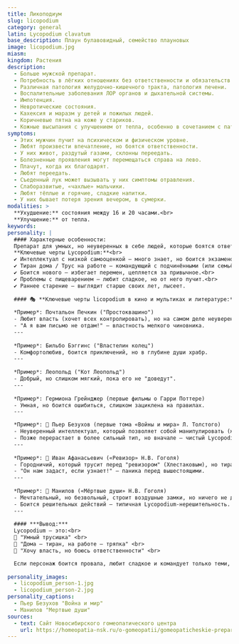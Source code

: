 ```yaml
---
title: Ликоподиум
slug: licopodium
category: general
latin: Lycopodium clavatum
base_description: Плаун булавовидный, семейство плауновых
image: licopodium.jpg
miasm:
kingdom: Растения
description:
  - Больше мужской препарат.
  - Потребность в лёгких отношениях без ответственности и обязательств. Любят казаться теми, кем не являются. Им недостаёт основательности, настоящей силы, они плохо переносят возражения, робеют под психологическим давлением. Такие мужчины часто заканчивают жизнь в домах для престарелых, прожив жизнь в отношениях без обязательств.
  - Различная патология желудочно-кишечного тракта, патология печени.
  - Воспалительные заболевания ЛОР органов и дыхательной системы.
  - Импотенция.
  - Невротические состояния.
  - Кахексия и маразм у детей и пожилых людей.
  - Коричневые пятна на коже у стариков.
  - Кожные высыпания с улучшением от тепла, особенно в сочетанием с патологией желудочно-кишечного тракта.
symptoms:
  - Этих мужчин пучит на психическом и физическом уровне. 
  - Любят произвести впечатление, но боятся ответственности. 
  - У них живот, раздутый газами, склонны переедать. 
  - Болезненные проявления могут перемещаться справа на лево.
  - Плачут, когда их благодарят.
  - Любят переедать.
  - Cъеденный лук может вызывать у них симптомы отравления.
  - Слаборазвитые, «чахлые» мальчики.
  - Любят тёплые и горячие, сладкие напитки.
  - У них бывает потеря зрения вечером, в сумерки.
modalities: >
  **Ухудшение:** состояния между 16 и 20 часами.<br>
  **Улучшение:** от тепла.
keywords:
personality: |
  #### Характерные особенности:
  Препарат для умных, но неуверенных в себе людей, которые боятся ответственности, страдают от страха провала, но при этом властны со слабыми и робки с сильными.<br>
  **Ключевые черты Lycopodium:**<br>
  ✔ Интеллектуал с низкой самооценкой – много знает, но боится экзаменов, публичных выступлений.<br>
  ✔ Тиран дома / Трус на работе – командующий с подчинёнными (или семьёй), но робкий перед начальством.<br>
  ✔ Боится нового – избегает перемен, цепляется за привычное.<br>
  ✔ Проблемы с пищеварением – любит сладкое, но от него пучит.<br>
  ✔ Раннее старение – выглядит старше своих лет, лысеет.
  
  #### 🎭 **Ключевые черты licopodium в кино и мультиках и литературе:**
  
  *Пример*: Почтальон Печкин ("Простоквашино")
  - Любит власть (хочет всех контролировать), но на самом деле неуверен.
  - "А я вам письмо не отдам!" – властность мелкого чиновника.
  ---
  
  *Пример*: Бильбо Бэггинс ("Властелин колец")
  - Комфортолюбив, боится приключений, но в глубине души храбр.
  ---
  
  *Пример*: Леопольд ("Кот Леопольд")
  - Добрый, но слишком мягкий, пока его не "доведут".
  ---
  
  *Пример*: Гермиона Грейнджер (первые фильмы о Гарри Поттере)
  - Умная, но боится ошибиться, слишком зациклена на правилах.
  ---

  *Пример*: 📖 Пьер Безухов (первые тома «Войны и мира» Л. Толстого)
  - Неуверенный интеллектуал, который позволяет собой манипулировать (женитьба на Элен).
  - Позже перерастает в более сильный тип, но вначале – чистый Lycopodium.
  ---
  
  *Пример*: 📖 Иван Афанасьевич («Ревизор» Н.В. Гоголя)
  - Городничий, который трусит перед "ревизором" (Хлестаковым), но тиранит подчинённых.
  - "Он нам задаст, если узнает!" – паника перед вышестоящими.
  ---
  
  *Пример*: 📖 Манилов («Мёртвые души» Н.В. Гоголя)
  - Мечтательный, но безвольный, строит воздушные замки, но ничего не делает.
  - Боится решительных действий – типичная Lycopodium-нерешительность.
  ---
  
  #### ***Вывод:***
  Lycopodium – это:<br>
  🔹 "Умный трусишка" <br>
  🔹 "Дома – тиран, на работе – тряпка" <br>
  🔹 "Хочу власть, но боюсь ответственности" <br>

  Если персонаж боится провала, любит сладкое и командует только теми, кто слабее – это чистый Lycopodium! 😊
  
personality_images:
  - licopodium_person-1.jpg
  - licopodium_person-2.jpg
personality_captions: 
  - Пьер Безухов "Война и мир"
  - Манилов "Мертвые души"
sources:
  - text: Сайт Новосибирского гомеопатического центра
    url: https://homeopatia-nsk.ru/o-gomeopatii/gomeopaticheskie-preparaty-prosto-i-ponyatno/343-likopodium-v-gomeopatii-lycopodium-clavatum.html
---
```

